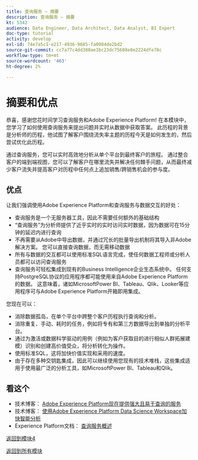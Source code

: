 ```yaml
---
title: 查询服务 — 摘要
description: 查询服务 — 摘要
kt: 5342
audience: Data Engineer, Data Architect, Data Analyst, BI Expert
doc-type: tutorial
activity: develop
exl-id: 74e7a5c1-e217-4936-9685-fa0984de2bd2
source-git-commit: cc7a77c4dd380ae1bc23dc75608e8e2224dfe78c
workflow-type: tm+mt
source-wordcount: '463'
ht-degree: 2%

---
```


# 摘要和优点

恭喜，感谢您花时间学习查询服务和Adobe Experience Platform!
在本模块中，您学习了如何使用查询服务来提出问题并实时从数据中获取答案。 此历程的背景是分析师的历程，他试图了解客户围绕流失率主题的历程今天是如何发生的，然后尝试优化此历程。

通过查询服务，您可以实时高效地分析从单个平台到最终客户的旅程。 通过整合客户的端到端视图，您可以了解客户在哪里流失并解决任何棘手问题，从而最终减少客户流失并提高客户对历程中任何点上追加销售/跨销售机会的参与度。

## 优点

让我们强调使用Adobe Experience Platform和查询服务与数据交互的好处：

- 查询服务是一个无服务器工具，因此不需要任何额外的基础结构
- “查询服务”为分析师提供了近乎实时的实时访问实时数据，因为数据可在15分钟的延迟内进行查询
- 不再需要从Adobe中导出数据，并通过冗长的批量导出机制将其导入非Adobe解决方案。 您可以直接查询数据，而无需移动数据
- 所有与数据的交互都可以使用标准SQL语言完成，使任何数据工程师或分析人员都可以访问查询服务
- 查询服务可轻松集成到现有的Business Intelligence企业生态系统中。 任何支持PostgreSQL协议的应用程序都可能使用来自Adobe Experience Platform的数据。 这意味着，诸如MicrosoftPower BI、Tableau、Qlik、Looker等应用程序可与Adobe Experience Platform开箱即用集成。

您现在可以：

- 消除数据孤岛，在单个平台中跨整个客户历程执行查询和分析。
- 消除重复、手动、耗时的任务，例如将专有和第三方数据导出到单独的分析平台。
- 通过为激活或数据科学驱动的用例（例如为客户获取目的进行相似人群拓展建模）识别和创建高价值受众，将分析转化为操作。
- 使用标准SQL，这将加快价值实现和采用的速度。
- 由于存在多种交钥匙集成，因此可以继续使用您现有的技术堆栈，这些集成适用于使用最广泛的分析工具，如MicrosoftPower BI、Tableau和Qlik。

## 看这个

- 技术博客： [Adobe Experience Platform现在提供强大且易于查询的服务](https://medium.com/adobetech/adobe-experience-platform-now-offers-the-power-and-ease-of-query-service-8c25ecf8eb1b)
- 技术博客： [使用Adobe Experience Platform Data Science Workspace加快智能分析](https://medium.com/adobetech/accelerate-intelligent-insights-with-adobe-experience-platform-data-science-workspace-89538bacbbea)
- Experience Platform文档： [查询服务概述](https://experienceleague.adobe.com/docs/experience-platform/query/home.html?lang=zh-Hans)

[返回到模块4](./query-service.md)

[返回到所有模块](../../overview.md)
